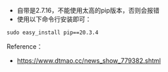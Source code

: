 - 自带是2.7.16，不能使用太高的pip版本，否则会报错
- 使用以下命令行安装即可：
```
sudo easy_install pip==20.3.4
```

Reference：
- https://www.dtmao.cc/news_show_779382.shtml